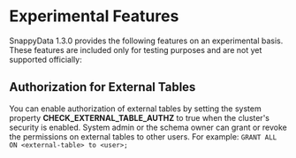 # Experimental Features

SnappyData 1.3.0 provides the following features on an experimental basis. These features are included only for testing purposes and are not yet supported officially:

## Authorization for External Tables
You can enable authorization of external tables by setting the system property **CHECK_EXTERNAL_TABLE_AUTHZ** to true when the cluster's security is enabled.
System admin or the schema owner can grant or revoke the permissions on external tables to other users. 
For example: `GRANT ALL ON <external-table> to <user>;`
